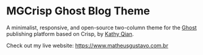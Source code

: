 # MGCrisp Ghost Blog Theme

A minimalist, responsive, and open-source two-column theme for the [Ghost](http://ghost.org) publishing platform based on Crisp, by [Kathy Qian](http://kathyqian.com).

Check out my live website:
https://www.matheusgustavo.com.br